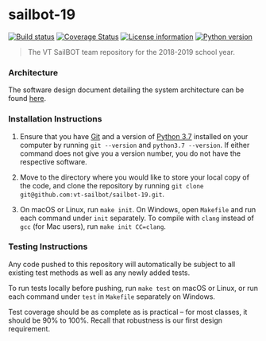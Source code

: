 # sailbot-19

[![Build status](https://travis-ci.com/vt-sailbot/sailbot-19.svg?branch=master)](https://travis-ci.com/vt-sailbot/sailbot-19)
[![Coverage Status](https://coveralls.io/repos/github/vt-sailbot/sailbot-19/badge.svg?branch=master)](https://coveralls.io/github/vt-sailbot/sailbot-19?branch=master)
[![License information](https://img.shields.io/badge/license-MIT-lightgrey.svg)](https://github.com/vt-sailbot/sailbot-19/blob/master/LICENSE)
[![Python version](https://img.shields.io/badge/python-3.7-blue.svg)](https://www.python.org/)

> The VT SailBOT team repository for the 2018-2019 school year.

### Architecture

The software design document detailing the system architecture can be found [here](https://docs.google.com/document/d/1JsAZn4CWerVZ45uQ7lLZehaZM9W0XL9Jg_lDHFKbvsM/edit?usp=sharing).

### Installation Instructions

1. Ensure that you have [Git](https://git-scm.com/downloads) and a version of [Python 3.7](https://www.python.org/downloads/) installed on your computer by running `git --version` and `python3.7 --version`. If either command does not give you a version number, you do not have the respective software.

2. Move to the directory where you would like to store your local copy of the code, and clone the repository by running `git clone git@github.com:vt-sailbot/sailbot-19.git`.

3. On macOS or Linux, run `make init`. On Windows, open `Makefile` and run each command under `init` separately. To compile with `clang` instead of `gcc` (for Mac users), run `make init CC=clang`.

### Testing Instructions

Any code pushed to this repository will automatically be subject to all existing test methods as well as any newly added tests.

To run tests locally before pushing, run `make test` on macOS or Linux, or run each command under `test` in `Makefile` separately on Windows.

Test coverage should be as complete as is practical – for most classes, it should be 90% to 100%. Recall that robustness is our first design requirement.